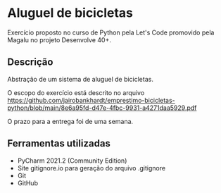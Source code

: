 # Aluguel de bicicletas
Exercício proposto no curso de Python pela Let's Code promovido pela Magalu no projeto Desenvolve 40+. 

## Descrição

Abstração de um sistema de aluguel de bicicletas.

O escopo do exercício está descrito no arquivo https://github.com/jairobankhardt/emprestimo-bicicletas-python/blob/main/8e6a95fd-d47e-4fbc-9931-a4271daa5929.pdf

O prazo para a entrega foi de uma semana.


## Ferramentas utilizadas

-   PyCharm 2021.2 (Community Edition)
-   Site gitignore.io para geração do arquivo .gitignore
-   Git
-   GitHub